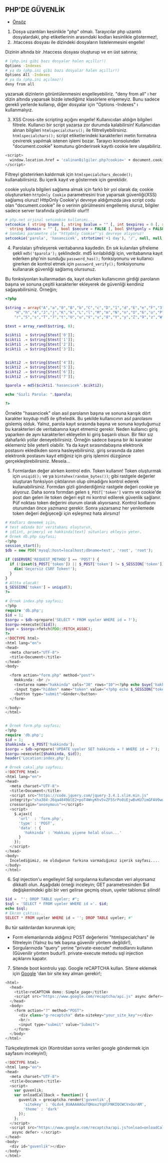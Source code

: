 ## PHP'DE GÜVENLİK

- [Önsöz](https://github.com/cicekhasan/DersNotlarim)


1. Dosya uzantıları kesinlikle "php" olmalı. Tarayıcılar php uzantılı dosyalardaki, php etiketlerinin arasındaki kodları kesinlikle göstermez!,
2. .htaccess dosyası ile dizindeki dosyaların listelenmesini engelle!

Dizinin altında bir .htaccess dosyası oluşturup ve en üst satırına;

```bash 
# (php.ini gibi bazı dosyalar halen açıllır!)
Options -Indexes
# ya da (php.ini gibi bazı dosyalar halen açıllır!)
Options All -Indexes
# ya da (php.ini açılmaz!)
deny from all
```

yazarsak dizinlerin görüntülenmesini engelleyebiliriz. "deny from all" ı her dizin altında yaparsak bizde istediğimz klasörlere erişemeyiz. Bunu sadece gerekli yerlerde kullanıp, diğer dosyalar için "Options -Indexes" ı kullanmalıyız.

3. XSS Cross-site scripting açığını engelle! Kullanıcıdan aldığın bilgileri filtrele. Kullanıcı bir script yazarsa zor durumda kalabilirsin! Kullanıcıdan alınan bilgileri ```htmlspecialchars();``` ile filitreliyebilirsiniz. ```htmlspecialchars();``` script etiketlerindeki karakterleri metin formatına çevirerek yapılmak istenen işlemi bozar. Tarayıcı konsolundan "document.cookie" komutunu gönderirsek kayıtlı cookie lere ulaşabiliriz.

```bash
<script>
  window.location.href = 'calinanBilgiler.php?cookie=' + document.cookie;
</script>
```
Filtreyi gösterirken kaldırmak için ```htmlspecialchars_decode();``` kullanabilirsiniz. Bu içerik kayıt ve göstermek için gereklidir.

cookie yoluyla bilgileri sağlama almak için farklı bir yol olarak da; cookie oluştururken ```httpOnly Cookie``` parametresini true yaparsak güvenliği(XSS) sağlamış oluruz! HttpOnly Cookie'yi devreye aldığımızda java script codu olan "document.cookie" ile o verinin görülmesini engellemiş oluruz, bilgiler sadece server tarafında görülebilir olur!!!

```php
# php.net orjinal setcookie kullanımı...
setcookie ( string $name [, string $value = "" [, int $expires = 0 [, string $path = "" [, 
  string $domain = "" [, bool $secure = FALSE [, bool $httponly = FALSE ]]]]]] );
# Sondaki parametre ile "httpOnly Cookie"'yi devreye alıyoruz!
setcookie('parola', 'hasancicek', strtotime('+1 day'), '/', null, null, true);
```

4. Parolaları şifreleyerek veritabanına kaydedin. En sık kulanılan şifreleme şekli ```md5('$parola');``` şeklindedir. md5 kırılabildiği için, veritabanına kayıt ederken php'nin sunduğu ```password_has();``` fonksiyonunu ve kullanıcı girerken de kontrol etmek için ```password_verify();``` fonksiyonunu kullanarak güvenliği sağlamış olursunuz.

Bu fonksiyonları kullanmadan da, kayıt olurken kullanıcının girdiği parolanın başına ve sonuna çeşitli karakterler ekleyerek de güvenliği kendiniz sağayabilirsiniz. Örneğin;

```php
<?php

$string = array("A","a","0","B","b","C","c","D","1","d","E","e","F","3","f","G","g",
    "H","h","4","J","j","K","k","L","l","M","m","N","n","O","6","o","P","p","5","R",
    "r","S","s","T","7","t","U","u","V","v","8","Y","y","Z","9","z","W","w","Q","q","2");

$test = array_rand($string, 8);

$cikti1  = $string[$test['0']];
$cikti1 .= $string[$test['1']];
$cikti1 .= $string[$test['2']];
$cikti1 .= $string[$test['3']];


$cikti2 .= $string[$test['4']];
$cikti2 .= $string[$test['5']];
$cikti2 .= $string[$test['6']];
$cikti2 .= $string[$test['7']];

$parola = md5($cikti1.'hasancicek'.$cikti2);

echo "Gizli Parola: ".$parola;

?>
``` 

Örnekte "hasancicek" olan asıl parolanın başına ve sonuna karışık dört karakter koydup md5 ile şifreledik. Bu şekilde kullanıcının asıl parolasını gislemiş olduk. Yalnız, parola kayıt sırasında başına ve sonuna koyduğumuz bu karakterleri de veritabanına kayıt etmemiz gerekir. Neden kullanıcı giriş yaparken de aynı karakterleri ekleyelim ki giriş başarılı olsun. Bir fikir siz dahafarklı yollar deneyebilirsiniz. Örneğin sadece başına bir iki karakter eklemeniz bile yeterli olabilir. Ya da kayıt sırasındabaşına elektronik postasını ekledikden sonra hasleyebilirsiniz. giriş sırasında da zaten elektronik postasını kayıt ettiğiniz için giriş işlemini düzgünce gerçekleştirebilirsiniz. Mesela...

5. Formlardan değer alırken kontrol edin. Token kullanın! Token oluşturmak için ```uniqid();``` ve ya ```bintohex(random_bytes())```; gibi rastgele değerler oluşturan fonksiyon çıktılarının olup olmadığını kontrol ederek kullanabilirsiniz. Formdan gizli gönderdiğimiz rastgele değeri cookie ye alıyoruz. Daha sonra formdan gelen ```$_POST['token']``` varmı ve cookie'de post dan gelen ile token değeri eşit mi kontrol edilerek güvenlik sağlanır. Püf noktası token değerini oturum olarak alıyorsanız. Kontrol kodlarını oturumdan önce yazmanız gerekir. Sonra yazarsanız her yenilemede token değeri değişeceği için eşleşmez hata alırsınız!

```php
# Kodları denemek için,
# test adında bir veritabanı oluşturun,
# id[int, primery] ve hakkinda[text] sütunları ekleyin yeter.
# Örnek db.php sayfası;
<?php
session_start();
$db = new PDO('mysql:host=localhost;dbname=test', 'root', 'root');

if ($SERVER['REQUEST_METHOD'] == 'POST') {
  if (!isset($_POST['token']) || $_POST['token'] != $_SESSION['token']) {
    die('Geçersiz CSRF Token!');
  }
}
# Altta olacak!
$_SESSION['token'] = uniqid();
?>

# Örnek index.php sayfası;
<?php
require 'db.php';
$id = 1;
$sorgu = $db->prepare('SELECT * FROM uyeler WHERE id = ?');
$sorgu->execute([$id]);
$uye = $sorgu->fetch(PDO::FETCH_ASSOC);
?>
<!DOCTYPE html>
<html lang="en">
<head>
  <meta charset="UTF-8">
  <title>Document</title>
</head>
<body>

  <form action="form.php" method="post">
    Hakkında: <br />
    <textarea name="hakkinda" cols="30" rows="10"><?php echo $uye['hakkinda']; ?></textarea>
    <input type="hidden" name="token" value="<?php echo $_SESSION['token']; ?>">
    <button type="submit">Gönder</button>
  </form>

</body>
</html>


# Örnek form.php sayfası;
<?php
require 'db.php';
$id = 1;
$hakkinda = $_POST['hakkinda'];
$sorgu = $db->prepare('UPDATE uyeler SET hakkinda = ? WHERE id = ?');
$sorgu->execute([$hakkinda, $id]);
header('Location:index.php');

# Örnek cakal.php sayfası;
<!DOCTYPE html>
<html lang="en">
<head>
  <meta charset="UTF-8">
  <title>Document</title>
  <script src="https://code.jquery.com/jquery-3.4.1.slim.min.js" 
  integrity="sha384-J6qa4849blE2+poT4WnyKhv5vZF5SrPo0iEjwBvKU7imGFAV0wwj1yYfoRSJoZ+n" 
  crossorigin="anonymous"></script>
  <script>
    $.ajax({
      'url'  : 'form.php',
      'type' : 'POST',
      'data' : {
        'hakkinda' : 'Hakkımı yiyene helal olsun...'
      }
    });
  </script>
</head>
<body>
  İncelediğimiz, ne olduğunun farkına varmadığımız içerik sayfası....
</body>
</html>

```

6. Sql injection'u engelleyin! Sql sorgularına kullanıcıdan veri alıyorsanız dikkatli olun. Aşağıdaki örneği inceleyin; GET parametresinden $id değişkenindeki gibi bir veri gelirse geçmiş olsun, uyeler tablonuz silindi!

```php
$id =  "'; DROP TABLE uyeler; #";
$sql = 'SELECT * FROM uyeler WHERE id ='. $id;
echo $sql;
# Ekran çıktısı...
SELECT * FROM uyeler WHERE id = ''; DROP TABLE uyeler; #"
```
Bu tür saldırılardan korunmak için;
  - Form elemanlarında aldığınız POST değerlerini "htmlspecialchars" ile filtreleyin (Yalnız bu tek başına güvenilir yöntem değildir!),
  - Sorgularınızda "query" yerine "private-execute" metodlarını kullanın (Güvenilir yöntem budur!). private-execute metodu sql injection açıklarını kapatır.

7. Sitende boot kontrolu yap. Google reCAPTCHA kullan. Sitene eklemek için [Google](https://www.google.com/recaptcha) 'dan bir site key alman gerekir!;

```php 
<html>
  <head>
    <title>reCAPTCHA demo: Simple page</title>
    <script src="https://www.google.com/recaptcha/api.js" async defer></script>
  </head>
  <body>
    <form action="?" method="POST">
      <div class="g-recaptcha" data-sitekey="your_site_key"></div>
      <br/>
      <input type="submit" value="Submit">
    </form>
  </body>
</html>
```

Türkçeleştirmek için (Kontroldan sonra verileri google göndermek için sayfasını inceleyin!);

```php 
<!DOCTYPE html>
<html lang="en">
<head>
  <meta charset="UTF-8">
  <title>Document</title>
  <script>
    var guvenlik;
    var onloadCallback = function() {
      guvenlik = grecaptcha.render('guvenlik',{
        'sitekey' : '6Ldv4_8UAAAAAGuTQHoxzYqUlFNKIQCWCVxOorAM',
        'theme' : 'dark'        
      });
    };
  </script>
  <script src="https://www.google.com/recaptcha/api.js?onload=onloadCallback&render=explicit&hl=tr"
   async defer> </script>
</head>
<body>
  <div id="guvenlik"></div>
</body>
</html>
```


